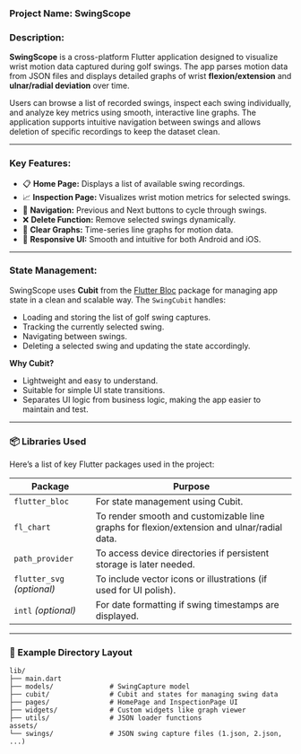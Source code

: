 ### Project Name: SwingScope

### Description:

**SwingScope** is a cross-platform Flutter application designed to visualize wrist motion data captured during golf swings. The app parses motion data from JSON files and displays detailed graphs of wrist **flexion/extension** and **ulnar/radial deviation** over time.

Users can browse a list of recorded swings, inspect each swing individually, and analyze key metrics using smooth, interactive line graphs. The application supports intuitive navigation between swings and allows deletion of specific recordings to keep the dataset clean.

---

### Key Features:

* 📋 **Home Page:** Displays a list of available swing recordings.
* 📈 **Inspection Page:** Visualizes wrist motion metrics for selected swings.
* 🔄 **Navigation:** Previous and Next buttons to cycle through swings.
* ❌ **Delete Function:** Remove selected swings dynamically.
* 🎯 **Clear Graphs:** Time-series line graphs for motion data.
* 🚀 **Responsive UI:** Smooth and intuitive for both Android and iOS.

---

### State Management:

SwingScope uses **Cubit** from the [Flutter Bloc](https://pub.dev/packages/flutter_bloc) package for managing app state in a clean and scalable way. The `SwingCubit` handles:

* Loading and storing the list of golf swing captures.
* Tracking the currently selected swing.
* Navigating between swings.
* Deleting a selected swing and updating the state accordingly.

**Why Cubit?**

* Lightweight and easy to understand.
* Suitable for simple UI state transitions.
* Separates UI logic from business logic, making the app easier to maintain and test.

---

### **📦 Libraries Used**

Here’s a list of key Flutter packages used in the project:

| Package                    | Purpose                                                                                    |
| -------------------------- | ------------------------------------------------------------------------------------------ |
| `flutter_bloc`             | For state management using Cubit.                                                          |
| `fl_chart`                 | To render smooth and customizable line graphs for flexion/extension and ulnar/radial data. |
| `path_provider`            | To access device directories if persistent storage is later needed.                        |
| `flutter_svg` *(optional)* | To include vector icons or illustrations (if used for UI polish).                          |
| `intl` *(optional)*        | For date formatting if swing timestamps are displayed.                                     |

---

### 📁 Example Directory Layout

```
lib/
├── main.dart
├── models/              # SwingCapture model
├── cubit/               # Cubit and states for managing swing data
├── pages/               # HomePage and InspectionPage UI
├── widgets/             # Custom widgets like graph viewer
├── utils/               # JSON loader functions
assets/
└── swings/              # JSON swing capture files (1.json, 2.json, ...)
```